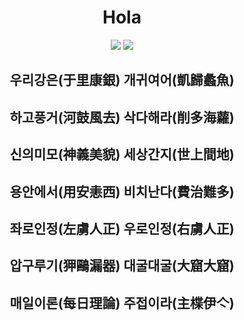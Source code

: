 
<div align=center><h1>Hola</h1></div>

<div align=center>
<img src="https://img.shields.io/badge/Seoul-000000?style=for-the-badge&logo=42&logoColor=white">
 <img src="https://img.shields.io/badge/-000000?style=for-the-badge&logo=Habr&logoColor=white">
  <p>
 
</p>
</div>
<div align=center><h2>우리강은(于里康銀) 개귀여어(凱歸蠡魚)</h2></div>
<div align=center><h2>하고풍거(河鼓風去) 삭다해라(削多海蘿)</h2></div>
<div align=center><h2>신의미모(神義美貌) 세상간지(世上間地)</h2></div>
<div align=center><h2>용안에서(用安恚西) 비치난다(費治難多)</h2></div>
<div align=center><h2>좌로인정(左虜人正) 우로인정(右虜人正)</h2></div>
<div align=center><h2>압구루기(狎鷗漏器) 대굴대굴(大窟大窟)</h2></div>
<div align=center><h2>매일이론(每日理論) 주접이라(主楪伊亽)</h2></div>
<!--<div align=center><h6>We're living in an immeasurable history of space and time Travelers who spend moments together and have wonderful adventures.</h6></div> -->
<!--<div align=center><h3>Most repositories are private. What you're looking for isn't here, <br> so please go back.</h3></div> --> 
<!--<img width="100%" src="https://github.com/kono-kawawa/kono-kawawa/assets/121002725/b1a3fadc-be30-47a4-91b2-8c3f99b7822a"/><br>-->

 <!-- height="180em" src="https://github-readme-stats.vercel.app/api/top-langs/?username=kono-kawawa&layout=compact&bg_color=10,e96443,904e95&title_color=fff&text_color=fff" -->
 <!--  <img height="180em" src="https://github-readme-stats.vercel.app/api?username=kono-kawawa&show_icons=true&theme=transparent"> -->
